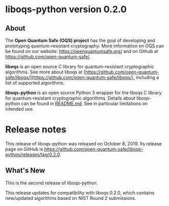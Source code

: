 liboqs-python version 0.2.0
===========================

About
-----

The **Open Quantum Safe (OQS) project** has the goal of developing and prototyping quantum-resistant cryptography.  More information on OQS can be found on our website: https://openquantumsafe.org/ and on Github at https://github.com/open-quantum-safe/.  

**liboqs** is an open source C library for quantum-resistant cryptographic algorithms.  See more about liboqs at [https://github.com/open-quantum-safe/liboqs/](https://github.com/open-quantum-safe/liboqs/), including a list of supported algorithms.

**liboqs-python** is an open source Python 3 wrapper for the liboqs C library for quantum-resistant cryptographic algorithms.  Details about liboqs-python can be found in [README.md](https://github.com/open-quantum-safe/liboqs-python/blob/master/README.md).  See in particular limitations on intended use.

Release notes
=============

This release of liboqs-python was released on October 8, 2019.  Its release page on GitHub is https://github.com/open-quantum-safe/liboqs-python/releases/tag/0.2.0.

What's New
----------

This is the second release of liboqs-python.

This release updates for compatibility with liboqs 0.2.0, which contains new/updated algorithms based on NIST Round 2 submissions.

